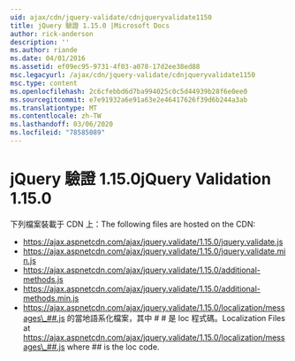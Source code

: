 ```yaml
---
uid: ajax/cdn/jquery-validate/cdnjqueryvalidate1150
title: jQuery 驗證 1.15.0 |Microsoft Docs
author: rick-anderson
description: ''
ms.author: riande
ms.date: 04/01/2016
ms.assetid: ef09ec95-9731-4f03-a078-17d2ee38ed88
msc.legacyurl: /ajax/cdn/jquery-validate/cdnjqueryvalidate1150
msc.type: content
ms.openlocfilehash: 2c6cfebbd6d7ba994025c0c5d44939b28f6e0ee0
ms.sourcegitcommit: e7e91932a6e91a63e2e46417626f39d6b244a3ab
ms.translationtype: MT
ms.contentlocale: zh-TW
ms.lasthandoff: 03/06/2020
ms.locfileid: "78585089"
---
```

# <a name="jquery-validation-1150"></a><span data-ttu-id="029fb-102">jQuery 驗證 1.15.0</span><span class="sxs-lookup"><span data-stu-id="029fb-102">jQuery Validation 1.15.0</span></span>

<span data-ttu-id="029fb-103">下列檔案裝載于 CDN 上：</span><span class="sxs-lookup"><span data-stu-id="029fb-103">The following files are hosted on the CDN:</span></span>

- https://ajax.aspnetcdn.com/ajax/jquery.validate/1.15.0/jquery.validate.js
- https://ajax.aspnetcdn.com/ajax/jquery.validate/1.15.0/jquery.validate.min.js
- https://ajax.aspnetcdn.com/ajax/jquery.validate/1.15.0/additional-methods.js
- https://ajax.aspnetcdn.com/ajax/jquery.validate/1.15.0/additional-methods.min.js
- <span data-ttu-id="029fb-104">https://ajax.aspnetcdn.com/ajax/jquery.validate/1.15.0/localization/messages\_##.js 的當地語系化檔案，其中 # # 是 loc 程式碼。</span><span class="sxs-lookup"><span data-stu-id="029fb-104">Localization Files at https://ajax.aspnetcdn.com/ajax/jquery.validate/1.15.0/localization/messages\_##.js where ## is the loc code.</span></span>
